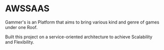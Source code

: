 # AWSSAAS
Gammer's is an Platform that aims to bring various kind and genre of games under one Roof.
<p>Built this project on a service-oriented architecture to achieve Scalability and Flexibility.
